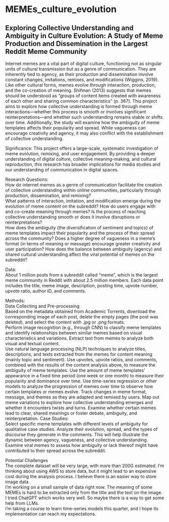 # MEMEs_culture_evolution
## Exploring Collective Understanding and Ambiguity in Culture Evolution: A Study of Meme Production and Dissemination in the Largest Reddit Meme Community

Internet memes are a vital part of digital culture, functioning not as singular units of cultural transmission but as a genre of communication. They are inherently tied to agency, as their production and dissemination involve constant changes, imitations, remixes, and modifications (Wiggins, 2019). Like other cultural forms, memes evolve through interaction, production, and the co-creation of meaning. Shifman (2013) suggests that memes should be understood as “groups of content items created with awareness of each other and sharing common characteristics” (p. 367). This project aims to explore how collective understanding is formed through meme interactions—whether this process is smooth or involves significant reinterpretations—and whether such understanding remains stable or shifts over time. Additionally, the study will examine how the ambiguity of meme templates affects their popularity and spread. While vagueness can encourage creativity and agency, it may also conflict with the establishment of collective understanding.


Significance: This project offers a large-scale, systematic investigation of meme evolution, remixing, and user engagement. By providing a deeper understanding of digital culture, collective meaning-making, and cultural reproduction, this research has broader implications for media studies and our understanding of communication in digital spaces.


Research Questions:  
How do internet memes as a genre of communication facilitate the creation of collective understanding within online communities, particularly through production, dissemination, and remixing?  
What patterns of interaction, imitation, and modification emerge during the evolution of meme content on the subreddit?
How do users engage with and co-create meaning through memes? Is the process of reaching collective understanding smooth or does it involve disruptions or reinterpretations?  
How does the ambiguity (the diversification of sentiment and topics) of meme templates impact their popularity and the process of their spread across the community?
Does a higher degree of vagueness in a meme’s format (in terms of meaning or message) encourage greater creativity and user participation?
How does the balance between ambiguity (agency) and shared cultural understanding affect the viral potential of memes on the subreddit?  


Data:  
About 1 million posts from a subreddit called “meme”, which is the largest meme community in Reddit with about 2.5 million members. Each data point includes the title, meme image, description, posting time, upvote number, upvote ratio, author ID, and comments.   


Methods:  
Data Collecting and Pre-processing   
Based on the metadata obtained from Academic Torrents, download the corresponding image of each post, delete the empty pages (the post was deleted), and select the content with .jpg or .png formats.    
Perform image recognition (e.g., through CNN) to classify meme templates and identify relationships between similar memes based on visual characteristics and variations.
Extract text from memes to analyze both visual and textual content.   
Use natural language processing (NLP) techniques to analyze titles, descriptions, and texts extracted from the memes for content meaning (mainly topic and sentiment). 
Use upvotes, upvote ratios, and comments, combined with the results of the content analysis above, to measure the ambiguity of meme templates. 
Use the amount of meme templates’ appearance in a fixed time period (one week or one month) to measure their popularity and dominance over time. 
Use time-series regression or other models to analyze the progression of memes over time to observe how certain templates or memes evolve. Track changes in meme format, message, and themes as they are adapted and remixed by users. Map out meme variations to explore how collective understanding emerges and whether it encounters twists and turns. Examine whether certain memes lead to clear, shared meanings or foster debate, ambiguity, and reinterpretation.
Case Studies:   
Select specific meme templates with different levels of ambiguity for qualitative case studies. Analyze their evolution, spread, and the types of discourse they generate in the comments. This will help illustrate the dynamic between agency, vagueness, and collective understanding.
Examine viral memes to assess how ambiguity or lack thereof might have contributed to their spread across the subreddit.

Potential Challenges   
The complete dataset will be very large, with more than 200G estimated. I’m thinking about using AWS to store data, but it might lead to an expensive cost during the analysis process. I believe there is an easier way to store image data.   
I’m working on a small sample of data right now. The meaning of some MEMEs is hard to be extracted only from the title and the text on the image. I tried ChatGPT which works very well. So maybe there is a way to get some help from LLMs.   
I’m taking a course to learn time-series models this quarter, and I hope its implementation can reach my expectations. 

